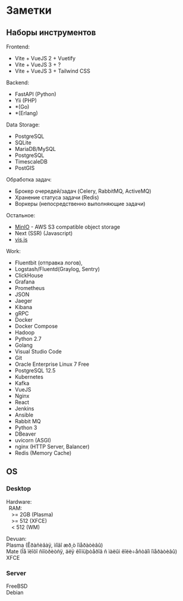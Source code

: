 # Заметки
## Наборы инструментов
Frontend:
- Vite + VueJS 2 + Vuetify
- Vite + VueJS 3 + ?
- Vite + VueJS 3 + Tailwind CSS


Backend:
- FastAPI (Python)
- Yii (PHP)
- *(Go)
- *(Erlang)

Data Storage:
- PostgreSQL
- SQLite
- MariaDB/MySQL
- PostgreSQL
- TimescaleDB
- PostGIS

Обработка задач:
- Брокер очередей/задач (Celery, RabbitMQ, ActiveMQ)
- Хранение статуса задачи (Redis)
- Воркеры (непосредственно выполняющие задачи)

Остальное:
- [MinIO](https://min.io) - AWS S3 compatible object storage
- Next (SSR) (Javascript)
- [vis.js](https://visjs.org/)

Work:
- Fluentbit (отправка логов), 
- Logstash/Fluentd(Graylog, Sentry)
- ClickHouse
- Grafana
- Prometheus
- JSON
- Jaeger
- Kibana
- gRPC
- Docker
- Docker Compose
- Hadoop
- Python 2.7
- Golang
- Visual Studio Code
- Git
- Oracle Enterprise Linux 7 Free
- PostgreSQL 12.5
- Kubernetes
- Kafka
- VueJS
- Nginx
- React
- Jenkins
- Ansible
- Rabbit MQ
- Python 3
- DBeaver
- uvicorn (ASGI)
- nginx (HTTP Server, Balancer)
- Redis (Memory Cache)

## OS
### Desktop
Hardware:  
&ensp;RAM:  
&ensp;&ensp;>= 2GB (Plasma)  
&ensp;&ensp;>= 512 (XFCE)  
&ensp;&ensp;< 512 (WM)  

Devuan:  
    Plasma (Êðàñèâàÿ, ìíîãî æð¸ò îïåðàòèâû)  
    Mate (Íå ïëîõî ñìîòðèòñÿ, äëÿ êîìïüþòåðîâ ñ ìàëûì êîëè÷åñòâîì îïåðàòèâû)  
    XFCE

### Server
FreeBSD  
Debian  
